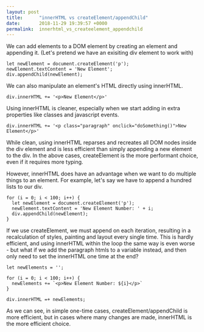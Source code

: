 ```yaml
---
layout: post
title:      "innerHTML vs createElement/appendChild"
date:       2018-11-29 19:39:57 +0000
permalink:  innerhtml_vs_createelement_appendchild
---
```



<p>We can add elements to a DOM element by creating an element and appending it. (Let's pretend we have an exisiting div element to work with)
</p>


```
let newElement = document.createElement('p'); 
newElement.textContent = 'New Element'; 
div.appendChild(newElement); 
```

<p>We can also manipulate an element's HTML directly using innerHTML.</p>

```
div.innerHTML += '<p>New Element</p>' 
```

Using innerHTML is cleaner, especially when we start adding in extra properties like classes and javascript events. 

```
div.innerHTML += '<p class="paragraph" onclick="doSomething()">New Element</p>' 
```

<p>While clean, using innerHTML reparses and recreates all DOM nodes inside the div element and is less efficient than simply appending a new element to the div. In the above cases, createElement is the more performant choice, even if it requires more typing. 
</p>

However, innerHTML does have an advantage when we want to do multiple things to an element. For example, let's say we have to append a hundred lists to our div. 

```
for (i = 0; i < 100; i++) {
  let newElement = document.createElement('p'); 
  newElement.textContent = 'New Element Number: ' + i; 
  div.appendChild(newElement); 
}
```
If we use createElement, we must append on each iteration, resulting in a recalculation of styles, painting and layout every single time. This is hardly efficient, and using innerHTML within the loop the same way is even worse - but what if we add the paragraph htmls to a variable instead, and then only need to set the innerHTML one time at the end?

```
let newElements = ''; 

for (i = 0; i < 100; i++) {
  newElements += `<p>New Element Number: ${i}</p>`
} 

div.innerHTML =+ newElements;
```

As we can see, in simple one-time cases, createElement/appendChild is more efficient, but in cases where many changes are made, innerHTML is the more efficient choice.


